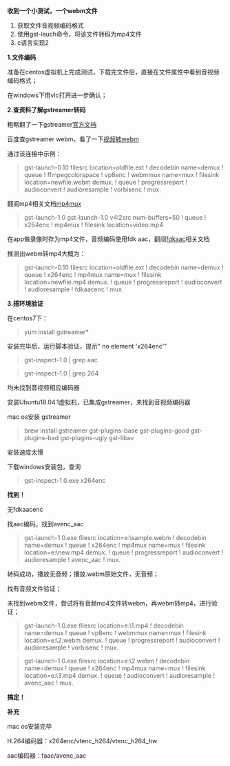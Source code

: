 **收到一个小测试，一个webm文件**

1. 获取文件音视频编码格式
2. 使用gst-lauch命令，将该文件转码为mp4文件
3. c语言实现2

**1.文件编码**

准备在centos虚拟机上完成测试，下载完文件后，直接在文件属性中看到音视频编码格式；

在windows下用vlc打开进一步确认；

**2.查资料了解gstreamer转码**

粗略翻了一下gstreamer[官方文档](https://gstreamer.freedesktop.org/documentation/installing/on-windows.html?gi-language=c)

百度查gstreamer webm，看了一下[视频转webm](https://stackoverflow.com/questions/4649925/convert-video-to-webm-using-gstreamer)

通过该连接中示例：
> gst-launch-0.10 filesrc location=oldfile.ext ! decodebin name=demux ! queue ! ffmpegcolorspace ! vp8enc ! webmmux name=mux ! filesink location=newfile.webm demux. ! queue ! progressreport ! audioconvert ! audioresample ! vorbisenc ! mux.

翻阅mp4相关文档[mp4mux](https://gstreamer.freedesktop.org/documentation/isomp4/mp4mux.html?gi-language=c)
> gst-launch-1.0 gst-launch-1.0 v4l2src num-buffers=50 ! queue ! x264enc ! mp4mux ! filesink location=video.mp4

在app做录像时存为mp4文件，音频编码使用fdk aac，翻阅[fdkaac](https://gstreamer.freedesktop.org/documentation/fdkaac/fdkaacenc.html?gi-language=c#fdkaacenc)相关文档

推测出webm转mp4大概为：
> gst-launch-0.10 filesrc location=oldfile.ext ! decodebin name=demux ! queue ! x264enc ! mp4mux name=mux ! filesink location=newfile.mp4 demux. ! queue ! progressreport ! audioconvert ! audioresample ! fdkaacenc ! mux.

**3.搭环境验证**

在centos7下：
> yum install gstreamer*

安装完毕后，运行脚本验证，提示" no element 'x264enc'"
> gst-inspect-1.0 | grep aac

> gst-inspect-1.0 | grep 264

均未找到音视频相应编码器

安装Ubuntu18.04.1虚拟机，已集成gstreamer，未找到音视频编码器

mac os安装 gstreamer
> brew install gstreamer gst-plugins-base gst-plugins-good gst-plugins-bad gst-plugins-ugly gst-libav

安装速度太慢

下载windows安装包，查询
> gst-inspect-1.0.exe x264enc

**找到！**

无fdkaacenc

找aac编码，找到avenc_aac
> gst-launch-1.0.exe filesrc location=e:\\sample.webm ! decodebin name=demux ! queue ! x264enc ! mp4mux name=mux ! filesink location=e:\\new.mp4 demux. ! queue ! progressreport ! audioconvert ! audioresample ! avenc_aac ! mux.

转码成功，播放无音频；播放.webm原始文件，无音频；

找有音频文件验证；

未找到webm文件，尝试将有音频mp4文件转webm，再webm转mp4，进行验证；
> gst-launch-1.0.exe filesrc location=e:\\1.mp4 ! decodebin name=demux ! queue ! vp8enc ! webmmux name=mux ! filesink location=e:\\2.webm demux. ! queue ! progressreport ! audioconvert ! audioresample ! vorbisenc ! mux.

> gst-launch-1.0.exe filesrc location=e:\\2.webm ! decodebin name=demux ! queue ! x264enc ! mp4mux name=mux ! filesink location=e:\\3.mp4 demux. ! queue ! audioconvert ! audioresample ! avenc_aac ! mux.

**搞定！**

**补充**

mac os安装完毕

H.264编码器：x264enc/vtenc_h264/vtenc_h264_hw

aac编码器：faac/avenc_aac

